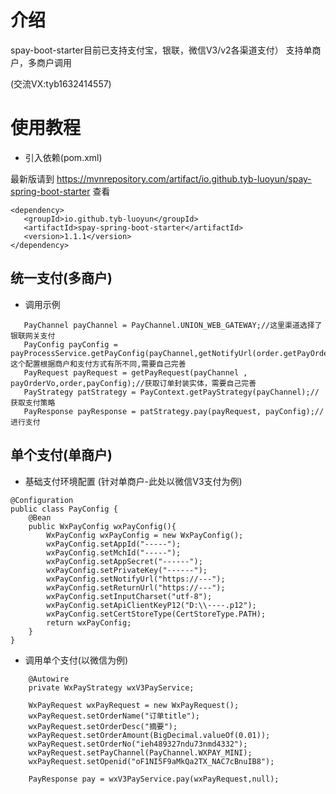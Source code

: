# 介绍
spay-boot-starter目前已支持支付宝，银联，微信V3/v2各渠道支付）
支持单商户，多商户调用

(交流VX:tyb1632414557)

# 使用教程
- 引入依赖(pom.xml)

最新版请到 <https://mvnrepository.com/artifact/io.github.tyb-luoyun/spay-spring-boot-starter> 查看
```
<dependency>
   <groupId>io.github.tyb-luoyun</groupId>
   <artifactId>spay-spring-boot-starter</artifactId>
   <version>1.1.1</version> 
</dependency>
```

## 统一支付(多商户)
- 调用示例
``` 
   PayChannel payChannel = PayChannel.UNION_WEB_GATEWAY;//这里渠道选择了银联网关支付
   PayConfig payConfig = payProcessService.getPayConfig(payChannel,getNotifyUrl(order.getPayOrderId()),order.getAppId());//这个配置根据商户和支付方式有所不同,需要自己完善
   PayRequest payRequest = getPayRequest(payChannel , payOrderVo,order,payConfig);//获取订单封装实体，需要自己完善
   PayStrategy patStrategy = PayContext.getPayStrategy(payChannel);//获取支付策略
   PayResponse payResponse = patStrategy.pay(payRequest, payConfig);//进行支付
```

## 单个支付(单商户)
- 基础支付环境配置 (针对单商户-此处以微信V3支付为例)
```
@Configuration
public class PayConfig {
    @Bean
    public WxPayConfig wxPayConfig(){
        WxPayConfig wxPayConfig = new WxPayConfig();
        wxPayConfig.setAppId("-----");
        wxPayConfig.setMchId("-----");
        wxPayConfig.setAppSecret("------");
        wxPayConfig.setPrivateKey("------");
        wxPayConfig.setNotifyUrl("https://---");
        wxPayConfig.setReturnUrl("https://---");
        wxPayConfig.setInputCharset("utf-8");
        wxPayConfig.setApiClientKeyP12("D:\\----.p12");
        wxPayConfig.setCertStoreType(CertStoreType.PATH);
        return wxPayConfig;
    }
}
```
- 调用单个支付(以微信为例)
```
    @Autowire
    private WxPayStrategy wxV3PayService;
```
``` 
    WxPayRequest wxPayRequest = new WxPayRequest();
    wxPayRequest.setOrderName("订单title");
    wxPayRequest.setOrderDesc("摘要");
    wxPayRequest.setOrderAmount(BigDecimal.valueOf(0.01));
    wxPayRequest.setOrderNo("ieh489327ndu73nmd4332"); 
    wxPayRequest.setPayChannel(PayChannel.WXPAY_MINI);  
    wxPayRequest.setOpenid("oF1NI5F9aMkQa2TX_NAC7cBnuIB8");

    PayResponse pay = wxV3PayService.pay(wxPayRequest,null);         
```

